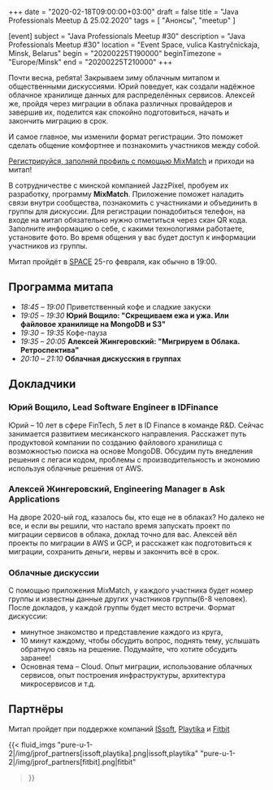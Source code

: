 +++
date = "2020-02-18T09:00:00+03:00"
draft = false
title = "Java Professionals Meetup ∆ 25.02.2020"
tags = [
    "Анонсы", "meetup"
]

[event]
subject = "Java Professionals Meetup #30"
description = "Java Professionals Meetup #30"
location = "Event Space, vulica Kastryčnickaja, Minsk, Belarus"
begin = "20200225T190000"
beginTimezone = "Europe/Minsk"
end = "20200225T210000"
+++

Почти весна, ребята! Закрываем зиму облачным митапом и общественными дискуссиями. Юрий поведует, как создали
надёжное облачное хранилище данных для распределённых сервисов. Алексей же, пройдя  через миграции в облака различных провайдеров
и завершив их, поделится как спокойно подготовиться, начать и закончить миграцию в срок.

И самое главное, мы изменили формат регистрации. Это поможет сделать общение комфортнее и познакомить участников между собой.  

[Регистрируйся, заполняй профиль с помощью MixMatch](https://jprof.mixmatch.me/events/30) и приходи на митап!

<!--more-->

В сотрудничестве с минской компанией JazzPixel, пробуем их разработку, программу **MixMatch**.
Приложение поможет наладить связи внутри сообщества, познакомить с участниками и объединить в группы для дискуссии. 
Для регистрации понадобиться телефон, на входе на митап обязательно нужно отметиться через скан QR кода. 
Заполните информацию о себе, с какими технологиями работаете, установите фото. Во время общения у вас будет доступ к информации участников из группы.   

Митап пройдёт в [SPACE](http://eventspace.by) 25-го февраля, как обычно в 19:00.

## Программа митапа
* _18:45_ – _19:00_ Приветственный кофе и сладкие закуски
* _19:05_ – _19:30_ **Юрий Вощило: "Скрещиваем ежа и ужа. Или файловое хранилище на MongoDB и S3"**
* _19:30_ – _19:35_ Кофе-пауза
* _19:35_ – _20:05_ **Алексей Жингеровский: "Мигрируем в Облака. Ретроспектива"**
* _20:10_ – _21:10_ **Облачная дискусския в группах** 

## Докладчики

### Юрий Вощило, Lead Software Engineer в IDFinance

Юрий – 10 лет в сфере FinTech, 5 лет в ID Finance в команде R&D. Сейчас занимается развитием месиканского направления. 
Расскажет путь продуктовой компании по созданию файлового хранилища с возможностью поиска на основе MongoDB.
Обсудим путь внедления решения с легаси кодом, проблемы с производительность и экономию используя облачные решения от AWS.

### Алексей Жингеровский, Engineering Manager в Ask Applications

На дворе 2020-ый год, казалось бы, кто еще не в облаках? Но далеко не все, и если вы решили, что настало время запускать проект по миграции
сервисов в облака, доклад точно для вас. Алексей вёл проекты по миграции в AWS и GCP, и расскажет как подготовиться к миграции, сохранить деньги, нервы и
закончить всё в срок.

### Облачные дискуссии

С помощью приложения MixMatch, у каждого участника будет номер группы и известны данные других участников группы(6-8 человек). 
После докладов, у каждой группы будет место встречи. Формат дискуссии:
* минутное знакомство и представление каждого из круга,  
* 10 минут каждому, чтобы обсудить вопрос, поднять тему, услышать обратную связь на решение. Подумайте, что хотите обсудить заранее! 
* Основная тема – Cloud. Опыт миграции, использование облачных сервисов, опыт построения инфраструктуры, архитектура микросервисов и т.д. 

## Партнёры

Митап пройдет при поддержке компаний [ISsoft](http://www.issoft.by), [Playtika](https://www.playtika.com/) и [Fitbit](https://www.fitbit.com/home)

{{< fluid_imgs
  "pure-u-1-2|/img/jprof_partners[issoft,playtika].png|issoft,playtika"
  "pure-u-1-2|/img/jprof_partners[fitbit].png|fitbit"
>}}
